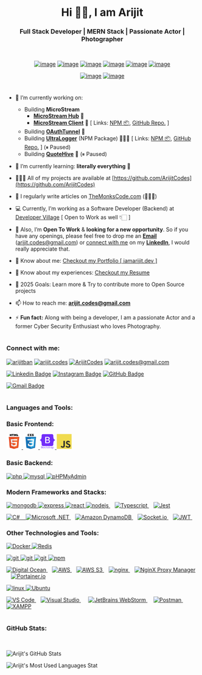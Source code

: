<h1 align="center">Hi 👋🏻, I am Arijit</h1>
<h3 align="center">Full Stack Developer | MERN Stack | Passionate Actor | Photographer</h3>

<br />

<div align="center" style="margin-top: 3px">

[![image](https://img.shields.io/badge/Current%20Stack-MERN-42f5e3?style=flat-square&logo=elastic-stack&logoColor=white "My current Stack: MERN")](#)
[![image](https://img.shields.io/badge/Node.js-339933?style=flat-square&logo=node.js&logoColor=white "NodeJS")](https://nodejs.org)
[![image](https://img.shields.io/badge/Express.js-404D59?style=flat-square&logo=Express&logoColor=white "ExpressJS")](https://expressjs.com)
[![image](https://img.shields.io/badge/React-303030?style=flat-square&logo=react&logoColor=61DAFB "ReactJS")](https://reactjs.org)
[![image](https://img.shields.io/badge/MongoDB-47A248?style=flat-square&logo=mongodb&logoColor=white "MongoDB")](https://www.mongodb.com)
[![image](https://img.shields.io/badge/Socket.io-404D59?style=flat-square&logo=Socket.io&logoColor=white "Socket.io")](https://socket.io)

[![image](https://img.shields.io/badge/C%23%20.NET%20Core%20Web%20API-4B0082?style=flat-square&logo=dotnet&logoColor=white "Microsoft .NET Core Web API (C#)")](https://dotnet.microsoft.com)
[![image](https://img.shields.io/badge/DynamoDB-2D72B8?style=flat-square&logo=amazon&logoColor=white "Amazon DynamoDB")](https://aws.amazon.com/dynamodb)

</div>

#

<!-- - 🔭 I’m currently working on: **My Technical Skills** -->

- 🔭 I’m currently working on:

  - Building **MicroStream**
    - [**MicroStream Hub**](https://github.com/arijitcodes/microstream-hub) 🏢
    - [**MicroStream Client**](https://github.com/arijitcodes/microstream-client) 🚀 [ Links: [NPM 📦](https://www.npmjs.com/package/microstream-client), [GitHub Repo.](https://github.com/arijitcodes/microstream-client) ]
  - Building **[OAuthTunnel](https://github.com/arijitcodes/OAuthTunnel)** 🌌
  - Building [**UltraLogger**](https://www.npmjs.com/package/ultralogger) (NPM Package) 👨🏻‍💻 [ Links: [NPM 📦](https://www.npmjs.com/package/ultralogger), [GitHub Repo.](https://github.com/arijitcodes/ultralogger) ] (⏸ Paused)
  - Building [**QuoteHive**](https://quotehive.net) 📝 (⏸ Paused)

- 🌱 I’m currently learning: **literally everything** 🤣
<!-- - 🌱 I’m currently learning: **literally everything** 🤣 -->

- 👨🏻‍💻‍ All of my projects are available at [https://github.com/ArijitCodes](https://github.com/ArijitCodes)

- 📝 I regularly write articles on [TheMonksCode.com](https://TheMonksCode.com) (🦗🦗🦗)

- 💻 Currently, I’m working as a Software Developer (Backend) at [Developer Village](https://developer-village.com) [ Open to Work as well 👇🏻 ]

- 👀 Also, I’m **Open To Work** & **looking for a new opportunity**. So if you have any openings, please feel free to drop me an [**Email**](mailto:arijit.codes@gmail.com) (arijit.codes@gmail.com) or [connect with me](#connect-with-me) on my **[LinkedIn](https://linkedin.com/in/arijitban)**, I would really appreciate that.

- 📄 Know about me: [Checkout my Portfolio [ iamarijit.dev ]](https://iamarijit.dev)

- 📄 Know about my experiences: [Checkout my Resume](https://drive.google.com/drive/folders/1imfxd-ZGMxfpvmSc0ubqWolq62YhA-lv?usp=sharing)

- 🥅 2025 Goals: Learn more & Try to contribute more to Open Source projects

<!-- - 💬 Ask me about **anything you want to** -->

- 📫 How to reach me: **arijit.codes@gmail.com**

- ⚡ **Fun fact:** Along with being a developer, I am a passionate Actor and a former Cyber Security Enthusiast who loves Photography.

#

<p align="left">

### Connect with me:

<a href="https://linkedin.com/in/arijitban" target="_blank"><img align="center" src="https://cdn.jsdelivr.net/npm/simple-icons@v4/icons/linkedin.svg" title="LinkedIn" alt="arijitban" height="30" width="40" /></a>
<a href="https://instagram.com/arijit.codes" target="_blank"><img align="center" src="https://cdn.jsdelivr.net/npm/simple-icons@v4/icons/instagram.svg" title="Instagram" alt="arijit.codes" height="30" width="40" /></a>
<a href="https://github.com/ArijitCodes" target="_blank"><img align="center" src="https://cdn.jsdelivr.net/npm/simple-icons@v4/icons/github.svg" title="GitHub" alt="ArijitCodes" height="30" width="40" /></a>
<a href="mailto:arijit.codes@gmail.com" target="blank"><img align="center" src="https://cdn.jsdelivr.net/npm/simple-icons@v4/icons/gmail.svg" title="GMail" alt="arijit.codes@gmail.com" height="30" width="40" /></a>

</p>

<p>

[![Linkedin Badge](https://img.shields.io/badge/-LINKEDIN_@arijitban-0077B5?style=for-the-badge&logo=LinkedIn&logoColor=white&link=https://linkedin.com/in/arijitban "LinkedIn")](https://www.linkedin.com/in/arijitban)
[![Instagram Badge](https://img.shields.io/badge/-Instagram_@arijit.codes-8d0eed?style=for-the-badge&logo=Instagram&logoColor=white&link=https://instagram.com/arijit.codes "Instagram")](https://instagram.com/arijit.codes)
[![GitHub Badge](https://img.shields.io/badge/-GITHUB_@arijitcodes-181717?style=for-the-badge&logo=GitHub&logoColor=white&link=https://github.com/ArijitCodes "GitHub")](https://github.com/ArijitCodes)

[![Gmail Badge](https://img.shields.io/badge/-GMAIL_arijit.codes@gmail.com-grey?style=for-the-badge&logo=Gmail&logoColor=D14836 "GMail")](mailto:arijti.codes@gmail.com)

</p>

#

<p align="left">

<h3 align="left">Languages and Tools:</h3>

<p>

### Basic Frontend:

<a href="https://www.w3.org/html/" target="_blank"> <img src="https://raw.githubusercontent.com/devicons/devicon/master/icons/html5/html5-original-wordmark.svg" alt="html5" width="40" height="40" title="HTML" /> </a>
<a href="https://www.w3schools.com/css/" target="_blank"> <img src="https://raw.githubusercontent.com/devicons/devicon/master/icons/css3/css3-original-wordmark.svg" alt="css3" width="40" height="40" title="CSS" /> </a>
<a href="https://getbootstrap.com" target="_blank"> <img src="https://raw.githubusercontent.com/devicons/devicon/master/icons/bootstrap/bootstrap-plain-wordmark.svg" alt="bootstrap" width="40" height="40" title="Bootstrap" /> </a>
<a href="https://developer.mozilla.org/en-US/docs/Web/JavaScript" target="_blank"> <img src="https://raw.githubusercontent.com/devicons/devicon/master/icons/javascript/javascript-original.svg" alt="javascript" width="40" height="40" title="JavaScript" /> </a>

</p>

<p>

### Basic Backend:

<a href="https://www.php.net" target="_blank"> <img src="https://www.vectorlogo.zone/logos/php/php-ar21.svg" alt="php" title="PHP" /> </a>
<a href="https://www.mysql.com/" target="_blank"> <img src="https://www.vectorlogo.zone/logos/mysql/mysql-ar21.svg" alt="mysql" title="MySQL" /> </a>
<a href="https://www.phpmyadmin.net" target="_blank"> <img src="https://www.vectorlogo.zone/logos/phpmyadmin/phpmyadmin-ar21.svg" alt="pHPMyAdmin" title="PHPMyAdmin" /> </a>

</p>

<p>

### Modern Frameworks and Stacks:

<a href="https://www.mongodb.com/" target="_blank"> <img src="https://www.vectorlogo.zone/logos/mongodb/mongodb-ar21.svg" alt="mongodb" title="MongoDB" /> </a>
<a href="https://expressjs.com" target="_blank"> <img src="https://www.vectorlogo.zone/logos/expressjs/expressjs-ar21.svg" alt="express" title="ExpressJS" /> </a>
<a href="https://reactjs.org/" target="_blank"> <img src="https://www.vectorlogo.zone/logos/reactjs/reactjs-ar21.svg" alt="react" title="ReactJS" /> </a>
<a href="https://nodejs.org" target="_blank"> <img src="https://www.vectorlogo.zone/logos/nodejs/nodejs-ar21.svg" alt="nodejs"  title="NodeJS" /> </a> &nbsp;&nbsp;
<a href="https://www.typescriptlang.org" target="_blank"> <img src="https://cdn.worldvectorlogo.com/logos/typescript.svg" alt="Typescript"  title="Typescript" height="40" width="40" /> </a> &nbsp;&nbsp;
<a href="https://jestjs.io/" target="_blank"> <img src="https://icon.icepanel.io/Technology/svg/Jest.svg" alt="Jest"  title="Jest" height="40" width="40" /> </a>

</p>

<p>
<a href="https://dotnet.microsoft.com/en-us/languages/csharp" target="_blank"> <img src="https://cdn.worldvectorlogo.com/logos/c--4.svg" height="70" alt="C#" title="C#" /> &nbsp;&nbsp;
<a href="https://dotnet.microsoft.com" target="_blank"> <img src="https://cdn.jsdelivr.net/gh/devicons/devicon/icons/dotnetcore/dotnetcore-original.svg" height="70" alt="Microsoft .NET" title="Microsoft .NET" /> </a> &nbsp;&nbsp;
<a href="https://aws.amazon.com/dynamodb" target="_blank"> <img src="https://cdn.worldvectorlogo.com/logos/aws-dynamodb.svg" height="70" alt="Amazon DynamoDB" title="Amazon DynamoDB" /> </a> &nbsp;&nbsp;
<a href="https://socket.io" target="_blank"> <img src="https://www.vectorlogo.zone/logos/socketio/socketio-icon.svg" height="70" alt="Socket.io" title="Socket.IO" /> </a> &nbsp;&nbsp;
<a href="https://jwt.io" target="_blank"> <img src="https://cdn.worldvectorlogo.com/logos/jwt-3.svg" height="70" alt="JWT" title="JWT - JSON Web Token" /> </a> &nbsp;&nbsp;

</p>

<p>

### Other Technologies and Tools:

<a href="https://www.docker.com" target="_blank"> <img src="https://www.vectorlogo.zone/logos/docker/docker-ar21.svg" alt="Docker" title="Docker" /> </a>
<a href="https://redis.io" target="_blank"> <img src="https://www.vectorlogo.zone/logos/redis/redis-ar21.svg" alt="Redis" title="Redis" /> </a>

<a href="https://git-scm.com/" target="_blank"> <img src="https://www.vectorlogo.zone/logos/git-scm/git-scm-ar21.svg" alt="git" title="Git" /> </a>
<a href="https://git-scm.com/" target="_blank"> <img src="https://www.vectorlogo.zone/logos/github/github-ar21.svg" alt="git" title="GitHub" /> </a>
<a href="https://git-scm.com/" target="_blank"> <img src="https://www.vectorlogo.zone/logos/github/github-tile.svg" alt="git" width="55" height="55" title="GitHub" /> </a>
</a>
<a href="https://www.npmjs.com" target="_blank"> <img src="https://www.vectorlogo.zone/logos/npmjs/npmjs-ar21.svg" alt="npm" title="NPM" /> </a>
</a>

<a href="https://www.digitalocean.com" target="_blank"> <img src="https://www.vectorlogo.zone/logos/digitalocean/digitalocean-ar21.svg" alt="Digital Ocean" title="Digital Ocean" /> </a> &nbsp;&nbsp;
<a href="https://aws.amazon.com" target="_blank"> <img src="https://cdn.worldvectorlogo.com/logos/aws-logo.svg" alt="AWS" title="AWS" height="50" style="margin-x: 2"/> </a> &nbsp;&nbsp;
<a href="https://aws.amazon.com/s3" target="_blank"> <img src="https://cdn.worldvectorlogo.com/logos/amazon-s3-simple-storage-service.svg" alt="AWS S3" title="AWS S3" height="50" style="margin-x: 2"/> </a> &nbsp;&nbsp;
<a href="https://www.nginx.com" target="_blank"> <img src="https://www.vectorlogo.zone/logos/nginx/nginx-ar21.svg" alt="nginx" title="NginX" /> </a> &nbsp;&nbsp;
<a href="https://nginxproxymanager.com/" target="_blank"> <img src="https://icons-for-free.com/iff/png/256/nginx+proxy+manager-1331550891378311340.png" width="55" height="55" alt="NginX Proxy Manager" title="NginX Proxy Manager" /> </a> &nbsp;&nbsp;
<a href="https://www.portainer.io/" target="_blank"> <img src="https://icons-for-free.com/iff/png/256/portainer-1330289849773282021.png" width="55" height="55" alt="Portainer.io" title="Portainer.io" /> </a>

<a href="https://www.linux.org/" target="_blank"> <img src="https://www.vectorlogo.zone/logos/linux/linux-ar21.svg" alt="linux" title="Linux" /> </a>
<a href="https://www.ubuntu.org/" target="_blank"> <img src="https://www.vectorlogo.zone/logos/ubuntu/ubuntu-ar21.svg" alt="Ubuntu" title="Ubuntu" /> </a>

<a href="https://code.visualstudio.com" target="_blank"> <img src="https://www.vectorlogo.zone/logos/visualstudio_code/visualstudio_code-ar21.svg" alt="VS Code" title="VS Code" /> </a>&nbsp;&nbsp;
<a href="https://visualstudio.microsoft.com" target="_blank"> <img src="https://upload.wikimedia.org/wikipedia/commons/5/59/Visual_Studio_Icon_2019.svg" height="50" alt="Visual Studio" title="Visual Studio" /> </a> &nbsp;&nbsp;&nbsp;&nbsp;
<a href="https://www.jetbrains.com/webstorm" target="_blank"> <img src="https://cdn.worldvectorlogo.com/logos/webstorm-icon.svg" height="55" width="55" alt="JetBrains WebStorm" title="JetBrains WebStorm" /> </a> &nbsp;&nbsp;&nbsp;
<a href="https://postman.com" target="_blank"> <img src="https://www.vectorlogo.zone/logos/getpostman/getpostman-ar21.svg" alt="Postman" title="Postman" /> </a> &nbsp;&nbsp;
<a href="https://www.apachefriends.org" target="_blank"> <img src="https://cdn.worldvectorlogo.com/logos/xampp.svg" width="55" height="55" alt="XAMPP" title="XAMPP" /> </a>

</p>

</p>

#

<p>

<h3>GitHub Stats: </h3>

<br />

<!-- GitHub Stats -->

![Arijit's GitHub Stats](https://github-readme-stats.vercel.app/api?username=arijitcodes&theme=tokyonight&show_icons=true&custom_title=Arijit%27s%20GitHub%20Stats&hide=contribs)

<!-- Most Used Languages Stat -->

![Arijit's Most Used Languages Stat](https://github-readme-stats.vercel.app/api/top-langs?username=arijitcodes&show_icons=true&locale=en&theme=radical)

</p>
